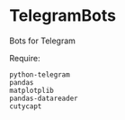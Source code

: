 # TelegramBots
Bots for Telegram

Require:

    python-telegram
    pandas
    matplotplib
    pandas-datareader
    cutycapt
    
